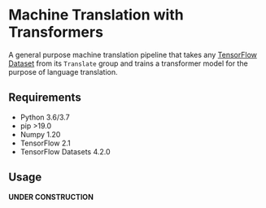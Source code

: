 # Machine Translation with Transformers

A general purpose machine translation pipeline that takes any [TensorFlow Dataset](https://www.tensorflow.org/datasets/catalog/overview) from its `Translate` group and trains a transformer model for the purpose of language translation.

## Requirements

- Python 3.6/3.7
- pip >19.0
- Numpy 1.20
- TensorFlow 2.1
- TensorFlow Datasets 4.2.0

## Usage

**UNDER CONSTRUCTION**
